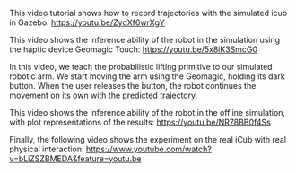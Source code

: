 
This video tutorial shows how to record trajectories with the simulated icub in Gazebo: 
https://youtu.be/ZydXf6wrXgY 
 
This video shows the inference ability of the robot in the simulation using the haptic device Geomagic Touch: https://youtu.be/5x8iK3SmcG0

In this video, we teach the probabilistic lifting primitive to our simulated robotic arm. We start moving the arm using the Geomagic, holding its dark button.
When the user releases the button, the robot continues the movement on its own with the predicted trajectory.

This video shows the inference ability of the robot in the offline simulation, with plot representations of the results: https://youtu.be/NR78BB0f4Ss

Finally, the following video shows the experiment on the real iCub with real physical interaction: https://www.youtube.com/watch?v=bLiZSZBMEDA&feature=youtu.be
